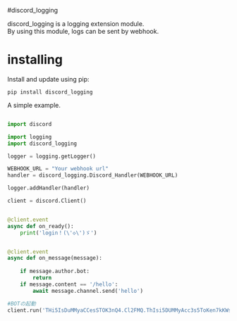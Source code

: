 #discord_logging

discord_logging is a logging extension module.  
By using this module, logs can be sent by webhook.  

# installing  
Install and update using pip:

`pip install discord_logging`  

A simple example.  
```python

import discord

import logging
import discord_logging

logger = logging.getLogger()

WEBHOOK_URL = "Your webhook url"
handler = discord_logging.Discord_Handler(WEBHOOK_URL)

logger.addHandler(handler)

client = discord.Client()


@client.event
async def on_ready():
    print('login！(\'◇\')ゞ')


@client.event
async def on_message(message):
    
    if message.author.bot:
        return
    if message.content == '/hello':
        await message.channel.send('hello')

#BOTの起動
client.run('THi5IsDuMMyaCCesSTOK3nQ4.Cl2FMQ.ThIsi5DUMMyAcc3s5ToKen7kKWs')
```
